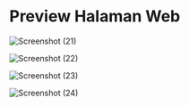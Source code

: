 <h1>Preview Halaman Web</h1>

![Screenshot (21)](https://user-images.githubusercontent.com/77037537/173312303-2f873a01-0f19-4af1-b97a-22c20aa012d7.png)

![Screenshot (22)](https://user-images.githubusercontent.com/77037537/173312315-099659db-9100-4190-ac36-78a209b45e30.png)

![Screenshot (23)](https://user-images.githubusercontent.com/77037537/173312337-c71ce7ad-c504-45e1-9a8c-cc2c1d8c9ebe.png)

![Screenshot (24)](https://user-images.githubusercontent.com/77037537/173312282-4f9f78e5-7682-4536-9551-036871903823.png)
